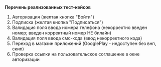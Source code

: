 **Перечень реализованных тест-кейсов**
1. Авторизация (желтая кнопка "Войти")
2. Подписка (желтая кнопка "Подписаться")
3. Валидация поля ввода номера телефона (некорректно введен номер; введен корректный номер НЕ билайн)
4. Валидация поля ввода смс-кода (ввод некорректного кода)
5. Переход в магазин приложений (GooglePlay - недоступен без внп, скип)
6. Проверка ссылки на пользовательское соглашение в окне авторизации
